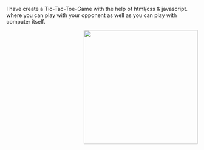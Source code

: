 I have create a Tic-Tac-Toe-Game with the help of html/css & javascript. where you can play with your opponent as well as you can play with computer itself.

<img align="right" src="https://www.sugarbeecrafts.com/wp-content/uploads/2017/01/tic-tac-toe-black-and-white-grayscale-board-774x1024.jpg" width="300"/>